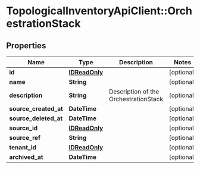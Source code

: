 # TopologicalInventoryApiClient::OrchestrationStack

## Properties
Name | Type | Description | Notes
------------ | ------------- | ------------- | -------------
**id** | [**IDReadOnly**](IDReadOnly.md) |  | [optional] 
**name** | **String** |  | [optional] 
**description** | **String** | Description of the OrchestrationStack | [optional] 
**source_created_at** | **DateTime** |  | [optional] 
**source_deleted_at** | **DateTime** |  | [optional] 
**source_id** | [**IDReadOnly**](IDReadOnly.md) |  | [optional] 
**source_ref** | **String** |  | [optional] 
**tenant_id** | [**IDReadOnly**](IDReadOnly.md) |  | [optional] 
**archived_at** | **DateTime** |  | [optional] 



